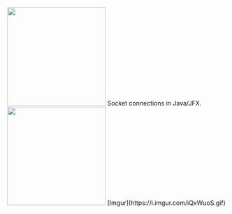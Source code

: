<img src="https://i.imgur.com/dqC8grW.png" width="225">
Socket connections in Java/JFX.
<img src="https://i.imgur.com/iQxWuoS.gif" width="225">
[Imgur](https://i.imgur.com/iQxWuoS.gif)
